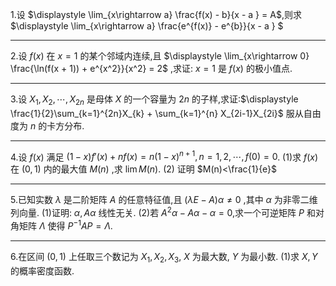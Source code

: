 1.设 $\displaystyle \lim_{x\rightarrow a} \frac{f(x) - b}{x - a } = A$,则求 $\displaystyle \lim_{x\rightarrow a} \frac{e^{f(x)} - e^{b}}{x - a } $ 


---
2.设 $f(x)$ 在 $x = 1$ 的某个邻域内连续,且 $\displaystyle \lim_{x\rightarrow 0} \frac{\ln(f(x + 1)) + e^{x^2}}{x^2} = 2$ ,求证: $x = 1$ 是 $f(x)$ 的极小值点.


---
3.设 $X_1,X_2,\cdots,X_{2n}$ 是母体 $X$ 的一个容量为 $2n$ 的子样,求证:$\displaystyle \frac{1}{2}\sum_{k=1}^{2n}X_{k} + \sum_{k=1}^{n} X_{2i-1}X_{2i}$ 服从自由度为 $n$ 的卡方分布.


---
4.设 $f(x)$ 满足 $(1 - x)f'(x) + nf(x) = n(1 - x)^{n+1},n = 1,2,\cdots , f(0) = 0$.
(1)求 $f(x)$ 在 $(0,1)$ 内的最大值 $M(n)$ ,求 $\lim M(n)$.
(2) 证明 $M(n)<\frac{1}{e}$


---
5.已知实数 $\lambda$ 是二阶矩阵 $A$ 的任意特征值,且 $(\lambda E  - A)\alpha \not ={0}$ ,其中 $\alpha$ 为非零二维列向量.
(1)证明: $\alpha,A\alpha$ 线性无关.
(2)若 $A^2\alpha - A\alpha - \alpha = 0$,求一个可逆矩阵 $P$ 和对角矩阵 $\Lambda$ 使得 $P^{-1}AP = \Lambda$.



---
6.在区间 $(0,1)$ 上任取三个数记为 $X_1,X_2,X_3$, $X$ 为最大数, $Y$ 为最小数.
(1)求 $X,Y$ 的概率密度函数.